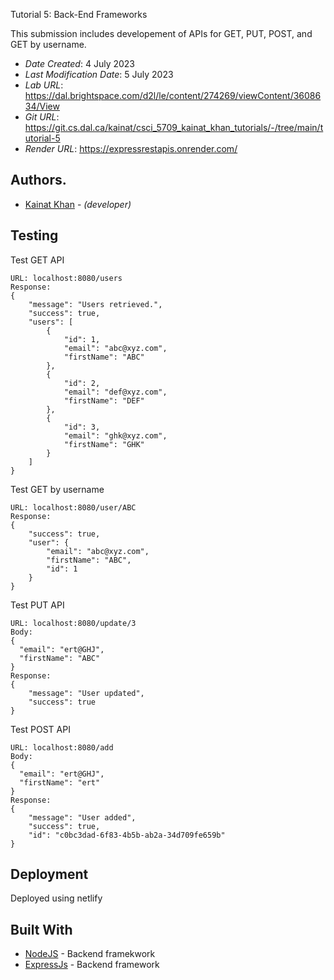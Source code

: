 Tutorial 5: Back-End Frameworks

This submission includes developement of APIs for GET, PUT, POST, and GET by username.

* *Date Created*: 4 July 2023
* *Last Modification Date*: 5 July 2023
* *Lab URL*: https://dal.brightspace.com/d2l/le/content/274269/viewContent/3608634/View
* *Git URL*: https://git.cs.dal.ca/kainat/csci_5709_kainat_khan_tutorials/-/tree/main/tutorial-5
* *Render URL*: https://expressrestapis.onrender.com/


## Authors.

* [Kainat Khan](Kainat@dal.ca) - *(developer)*

## Testing

Test GET API
```
URL: localhost:8080/users
Response:
{
    "message": "Users retrieved.",
    "success": true,
    "users": [
        {
            "id": 1,
            "email": "abc@xyz.com",
            "firstName": "ABC"
        },
        {
            "id": 2,
            "email": "def@xyz.com",
            "firstName": "DEF"
        },
        {
            "id": 3,
            "email": "ghk@xyz.com",
            "firstName": "GHK"
        }
    ]
}
```

Test GET by username

```
URL: localhost:8080/user/ABC
Response: 
{
    "success": true,
    "user": {
        "email": "abc@xyz.com",
        "firstName": "ABC",
        "id": 1
    }
}
```
Test PUT API

```
URL: localhost:8080/update/3
Body:
{
  "email": "ert@GHJ",
  "firstName": "ABC"
}
Response: 
{
    "message": "User updated",
    "success": true
}
```

Test POST API

```
URL: localhost:8080/add
Body:
{
  "email": "ert@GHJ",
  "firstName": "ert"
}
Response: 
{
    "message": "User added",
    "success": true,
    "id": "c0bc3dad-6f83-4b5b-ab2a-34d709fe659b"
}
```


## Deployment

Deployed using netlify

## Built With

<!--- Provide a list of the frameworks used to build this application, your list should include the name of the framework used, the url where the framework is available for download and what the framework was used for, see the example below --->

* [NodeJS](https://nodejs.org/en) - Backend framekwork
* [ExpressJs](https://expressjs.com/) - Backend framework

